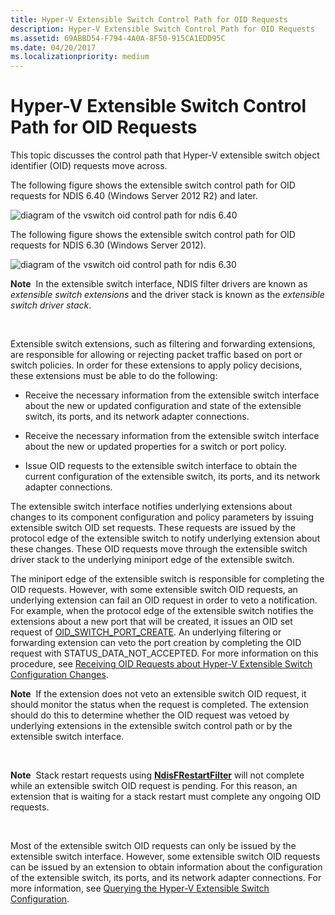 ```yaml
---
title: Hyper-V Extensible Switch Control Path for OID Requests
description: Hyper-V Extensible Switch Control Path for OID Requests
ms.assetid: 69ABBD54-F794-4A0A-8F50-915CA1EDD95C
ms.date: 04/20/2017
ms.localizationpriority: medium
---
```


# Hyper-V Extensible Switch Control Path for OID Requests


This topic discusses the control path that Hyper-V extensible switch object identifier (OID) requests move across.

The following figure shows the extensible switch control path for OID requests for NDIS 6.40 (Windows Server 2012 R2) and later.

![diagram of the vswitch oid control path for ndis 6.40](images/vswitch-oid-controlpath-ndis640.png)

The following figure shows the extensible switch control path for OID requests for NDIS 6.30 (Windows Server 2012).

![diagram of the vswitch oid control path for ndis 6.30](images/vswitch-oid-controlpath.png)

**Note**  In the extensible switch interface, NDIS filter drivers are known as *extensible switch extensions* and the driver stack is known as the *extensible switch driver stack*.

 

Extensible switch extensions, such as filtering and forwarding extensions, are responsible for allowing or rejecting packet traffic based on port or switch policies. In order for these extensions to apply policy decisions, these extensions must be able to do the following:

-   Receive the necessary information from the extensible switch interface about the new or updated configuration and state of the extensible switch, its ports, and its network adapter connections.

-   Receive the necessary information from the extensible switch interface about the new or updated properties for a switch or port policy.

-   Issue OID requests to the extensible switch interface to obtain the current configuration of the extensible switch, its ports, and its network adapter connections.

The extensible switch interface notifies underlying extensions about changes to its component configuration and policy parameters by issuing extensible switch OID set requests. These requests are issued by the protocol edge of the extensible switch to notify underlying extension about these changes. These OID requests move through the extensible switch driver stack to the underlying miniport edge of the extensible switch.

The miniport edge of the extensible switch is responsible for completing the OID requests. However, with some extensible switch OID requests, an underlying extension can fail an OID request in order to veto a notification. For example, when the protocol edge of the extensible switch notifies the extensions about a new port that will be created, it issues an OID set request of [OID\_SWITCH\_PORT\_CREATE](https://msdn.microsoft.com/library/windows/hardware/hh598272). An underlying filtering or forwarding extension can veto the port creation by completing the OID request with STATUS\_DATA\_NOT\_ACCEPTED. For more information on this procedure, see [Receiving OID Requests about Hyper-V Extensible Switch Configuration Changes](receiving-oid-requests-about-hyper-v-extensible-switch-configuration-changes.md).

**Note**  If the extension does not veto an extensible switch OID request, it should monitor the status when the request is completed. The extension should do this to determine whether the OID request was vetoed by underlying extensions in the extensible switch control path or by the extensible switch interface.

 

**Note**  Stack restart requests using [**NdisFRestartFilter**](https://msdn.microsoft.com/library/windows/hardware/ff562611) will not complete while an extensible switch OID request is pending. For this reason, an extension that is waiting for a stack restart must complete any ongoing OID requests.

 

Most of the extensible switch OID requests can only be issued by the extensible switch interface. However, some extensible switch OID requests can be issued by an extension to obtain information about the configuration of the extensible switch, its ports, and its network adapter connections. For more information, see [Querying the Hyper-V Extensible Switch Configuration](querying-the-hyper-v-extensible-switch-configuration.md).

 

 





